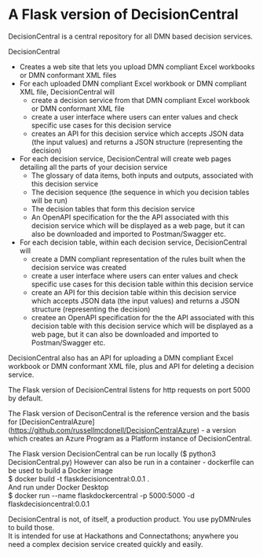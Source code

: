 # A Flask version of DecisionCentral
DecisionCentral is a central repository for all DMN based decision services.  

DecisionCentral  
* Creates a web site that lets you upload DMN compliant Excel workbooks or DMN conformant XML files
* For each uploaded DMN compliant Excel workbook or DMN compliant XML file, DecisionCentral will
  - create a decision service from that DMN compliant Excel workbook or DMN conformant XML file
  - create a user interface where users can enter values and check specific use cases for this decision service
  - creates an API for this decision service which accepts JSON data (the input values) and returns a JSON structure (representing the decision)    
* For each decision service, DecisionCentral will create web pages detailing all the parts of your decision service
    - The glossary of data items, both inputs and outputs, associated with this decision service
    - The decision sequence (the sequence in which you decision tables will be run)
    - The decision tables that form this decision service
    - An OpenAPI specification for the the API associated with this decision service which will be displayed as a web page, but it can also be downloaded and imported to Postman/Swagger etc.
* For each decision table, within each decision service, DecisionCentral will
  - create a DMN compliant representation of the rules built when the decision service was created
  - create a user interface where users can enter values and check specific use cases for this decision table within this decision service
  - create an API for this decision table within this decision service which accepts JSON data (the input values) and returns a JSON structure (representing the decision)    
  - createe an OpenAPI specification for the the API associated with this decision table with this decision service which will be displayed as a web page, but it can also be downloaded and imported to Postman/Swagger etc.

DecisionCentral also has an API for uploading a DMN compliant Excel workbook or DMN conformant XML file, plus and API for deleting a decision service.

The Flask version of DecisionCentral listens for http requests on port 5000 by default.

The Flask version of DecisonCentral is the reference version and the basis for [DecisionCentralAzure] (https://github.com/russellmcdonell/DecisionCentralAzure) - a version which creates an Azure Program as a Platform instance of DecisionCentral.

The Flask version DecisionCentral can be run locally ($ python3 DecisionCentral.py)
However can also be run in a container - dockerfile can be used to build a Docker image  
\$ docker build -t flaskdecisioncentral:0.0.1 .  
And run under Docker Desktop  
\$ docker run --name flaskdockercentral -p 5000:5000 -d flaskdecisioncentral:0.0.1

DecisionCentral is not, of itself, a production product. You use pyDMNrules to build those.  
It is intended for use at Hackathons and Connectathons; anywhere you need a complex decision service created quickly and easily.
